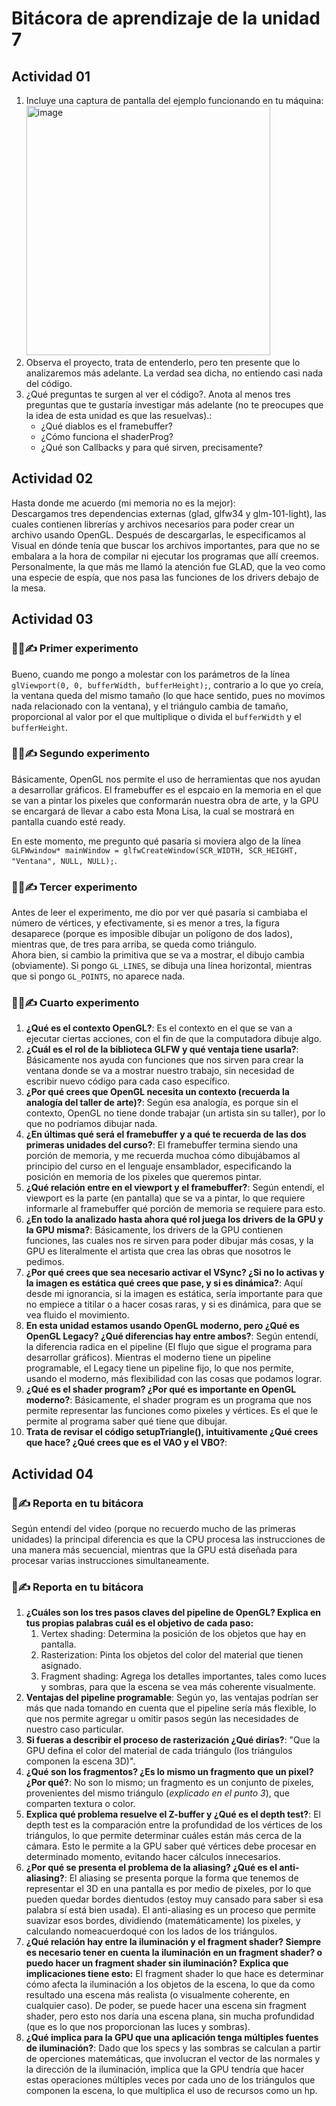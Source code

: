 # Bitácora de aprendizaje de la unidad 7
## Actividad 01  
1. Incluye una captura de pantalla del ejemplo funcionando en tu máquina:  
   <img width="390" height="399" alt="image" src="https://github.com/user-attachments/assets/38f3937c-a9f9-49b6-b87b-a0b69240d335" />
2. Observa el proyecto, trata de entenderlo, pero ten presente que lo analizaremos más adelante.
   La verdad sea dicha, no entiendo casi nada del código.
3. ¿Qué preguntas te surgen al ver el código?. Anota al menos tres preguntas que te gustaría investigar más adelante (no te preocupes que la idea de esta unidad es que las resuelvas).:
   - ¿Qué diablos es el framebuffer?
   - ¿Cómo funciona el shaderProg?
   - ¿Qué son Callbacks y para qué sirven, precisamente?

## Actividad 02
Hasta donde me acuerdo (mi memoria no es la mejor):  
Descargamos tres dependencias externas (glad, glfw34 y glm-101-light), las cuales contienen librerías y archivos necesarios para poder crear un archivo usando OpenGL. Después de descargarlas, le especificamos al Visual en dónde tenía que buscar los archivos importantes, para que no se embalara a la hora de compilar ni ejecutar los programas que allí creemos.  
Personalmente, la que más me llamó la atención fue GLAD, que la veo como una especie de espía, que nos pasa las funciones de los drivers debajo de la mesa.  

## Actividad 03
### 🧐🧪✍️ Primer experimento
Bueno, cuando me pongo a molestar con los parámetros de la línea `glViewport(0, 0, bufferWidth, bufferHeight);`, contrario a lo que yo creía, la ventana queda del mismo tamaño (lo que hace sentido, pues no movimos nada relacionado con la ventana), y el triángulo cambia de tamaño, proporcional al valor por el que multiplique o divida el `bufferWidth` y el `bufferHeight`.  

### 🧐🧪✍️ Segundo experimento
Básicamente, OpenGL nos permite el uso de herramientas que nos ayudan a desarrollar gráficos. El framebuffer es el espcaio en la memoria en el que se van a pintar los pixeles que conformarán nuestra obra de arte, y la GPU se encargará de llevar a cabo esta Mona Lisa, la cual se mostrará en pantalla cuando esté ready. 

En este momento, me pregunto qué pasaría si moviera algo de la línea `GLFWwindow* mainWindow = glfwCreateWindow(SCR_WIDTH, SCR_HEIGHT, "Ventana", NULL, NULL);`.

### 🧐🧪✍️ Tercer experimento
Antes de leer el experimento, me dio por ver qué pasaría si cambiaba el número de vértices, y efectivamente, si es menor a tres, la figura desaparece (porque es imposible dibujar un polígono de dos lados), mientras que, de tres para arriba, se queda como triángulo.  
Ahora bien, si cambio la primitiva que se va a mostrar, el dibujo cambia (obviamente). Si pongo `GL_LINES`, se dibuja una línea horizontal, mientras que si pongo `GL_POINTS`, no aparece nada.

### 🧐🧪✍️ Cuarto experimento
1. **¿Qué es el contexto OpenGL?**: Es el contexto en el que se van a ejecutar ciertas acciones, con el fin de que la computadora dibuje algo.
2. **¿Cuál es el rol de la biblioteca GLFW y qué ventaja tiene usarla?**: Básicamente nos ayuda con funciones que nos sirven para crear la ventana donde se va a mostrar nuestro trabajo, sin necesidad de escribir nuevo código para cada caso específico.
3. **¿Por qué crees que OpenGL necesita un contexto (recuerda la analogía del taller de arte)?**: Según esa analogía, es porque sin el contexto, OpenGL no tiene donde trabajar (un artista sin su taller), por lo que no podríamos dibujar nada.
4. **¿En últimas qué será el framebuffer y a qué te recuerda de las dos primeras unidades del curso?**: El framebuffer termina siendo una porción de memoria, y me recuerda muchoa cómo dibujábamos al principio del curso en el lenguaje ensamblador, especificando la posición en memoria de los pixeles que queremos pintar.
5. **¿Qué relación entre en el viewport y el framebuffer?**: Según entendí, el viewport es la parte (en pantalla) que se va a pintar, lo que requiere informarle al framebuffer qué porción de memoria se requiere para esto.
6. **¿En todo la analizado hasta ahora qué rol juega los drivers de la GPU y la GPU misma?**: Básicamente, los drivers de la GPU contienen funciones, las cuales nos re sirven para poder dibujar más cosas, y la GPU es literalmente el artista que crea las obras que nosotros le pedimos.
7. **¿Por qué crees que sea necesario activar el VSync? ¿Si no lo activas y la imagen es estática qué crees que pase, y si es dinámica?**: Aquí desde mi ignorancia, si la imagen es estática, sería importante para que no empiece a titilar o a hacer cosas raras, y si es dinámica, para que se vea fluido el movimiento.
8. **En esta unidad estamos usando OpenGL moderno, pero ¿Qué es OpenGL Legacy? ¿Qué diferencias hay entre ambos?**: Según entendí, la diferencia radica en el pipeline (El flujo que sigue el programa para desarrollar gráficos). Mientras el moderno tiene un pipeline programable, el Legacy tiene un pipeline fijo, lo que nos permite, usando el moderno, más flexibilidad con las cosas que podamos lograr.
9. **¿Qué es el shader program? ¿Por qué es importante en OpenGL moderno?**: Básicamente, el shader program es un programa que nos permite representar las funciones como pixeles y vértices. Es el que le permite al programa saber qué tiene que dibujar.
10. **Trata de revisar el código setupTriangle(), intuitivamente ¿Qué crees que hace? ¿Qué crees que es el VAO y el VBO?**:


## Actividad 04
### 🧐✍️ Reporta en tu bitácora
Según entendí del video (porque no recuerdo mucho de las primeras unidades) la principal diferencia es que la CPU procesa las instrucciones de una manera más secuencial, mientras que la GPU está diseñada para procesar varias instrucciones simultaneamente.

### 🧐✍️ Reporta en tu bitácora
1.  **¿Cuáles son los tres pasos claves del pipeline de OpenGL? Explica en tus propias palabras cuál es el objetivo de cada paso:**
     1. Vertex shading: Determina la posición de los objetos que hay en pantalla.
     2. Rasterization: Pinta los objetos del color del material que tienen asignado.
     3. Fragment shading: Agrega los detalles importantes, tales como luces y sombras, para que la escena se vea más coherente visualmente.
2. **Ventajas del pipeline programable**: Según yo, las ventajas podrían ser más que nada tomando en cuenta que el pipeline sería más flexible, lo que nos permite agregar u omitir pasos según las necesidades de nuestro caso particular.
3. **Si fueras a describir el proceso de rasterización ¿Qué dirías?**: "Que la GPU defina el color del material de cada triángulo (los triángulos componen la escena 3D)".
4. **¿Qué son los fragmentos? ¿Es lo mismo un fragmento que un pixel? ¿Por qué?**: No son lo mismo; un fragmento es un conjunto de pixeles, provenientes del mismo triángulo (*explicado en el punto 3*), que comparten textura o color.
5. **Explica qué problema resuelve el Z-buffer y ¿Qué es el depth test?**: El depth test es la comparación entre la profundidad de los vértices de los triángulos, lo que permite determinar cuáles están más cerca de la cámara. Esto le permite a la GPU saber qué vértices debe procesar en determinado momento, evitando hacer cálculos innecesarios.
6. **¿Por qué se presenta el problema de la aliasing? ¿Qué es el anti-aliasing?**: El aliasing se presenta porque la forma que tenemos de representar el 3D en una pantalla es por medio de pixeles, por lo que pueden quedar bordes dientudos (estoy muy cansado para saber si esa palabra sí está bien usada). El anti-aliasing es un proceso que permite suavizar esos bordes, dividiendo (matemáticamente) los pixeles, y calculando nomeacuerdoqué con los lados de los triángulos.
7. **¿Qué relación hay entre la iluminación y el fragment shader? Siempre es necesario tener en cuenta la iluminación en un fragment shader? o puedo hacer un fragment shader sin iluminación? Explica que implicaciones tiene esto:** El fragment shader lo que hace es determinar cómo afecta la iluminación a los objetos de la escena, lo que da como resultado una escena más realista (o visualmente coherente, en cualquier caso). De poder, se puede hacer una escena sin fragment shader, pero esto nos daría una escena plana, sin mucha profundidad (que es lo que nos proporcionan las luces y sombras).
8. **¿Qué implica para la GPU que una aplicación tenga múltiples fuentes de iluminación?**: Dado que los specs y las sombras se calculan a partir de operciones matemáticas, que involucran el vector de las normales y la dirección de la iluminación, implica que la GPU tendría que hacer estas operaciones múltiples veces por cada uno de los triángulos que componen la escena, lo que multiplica el uso de recursos como un hp.




